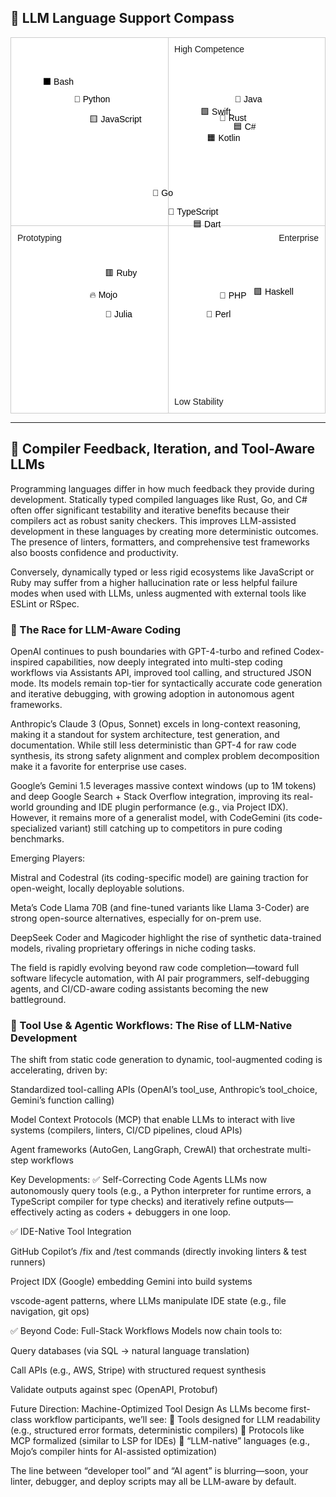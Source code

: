 ## 🤖 LLM Language Support Compass

<div style="position: relative; height: 600px; border: 1px solid #ccc; margin: 1em 0; background: white; font-family: sans-serif;">

  <!-- Axes -->
  <div style="position: absolute; top: 50%; left: 0; width: 100%; height: 1px; background: #ccc;"></div>
  <div style="position: absolute; left: 50%; top: 0; height: 100%; width: 1px; background: #ccc;"></div>

  <!-- Axis Labels -->
  <div style="position: absolute; top: 10px; left: 52%;">High Competence</div>
  <div style="position: absolute; bottom: 10px; left: 52%;">Low Stability</div>
  <div style="position: absolute; top: 52%; left: 10px;">Prototyping</div>
  <div style="position: absolute; top: 52%; right: 10px;">Enterprise</div>

  <!-- Languages -->
  <div style="position: absolute; top: 15%; left: 20%; color: #000000;">🐍 Python</div>
  <div style="position: absolute; top: 20%; left: 25%; color: #000000;">🟨 JavaScript</div>
  
  <div style="position: absolute; top: 15%; right: 20%; color: #000000;">🔶 Java</div>
  <div style="position: absolute; top: 20%; right: 25%; color: #000000;">🦀 Rust</div>
  
  <div style="position: absolute; bottom: 30%; left: 25%; color: #000000;">🔥 Mojo</div>
  <div style="position: absolute; bottom: 25%; left: 30%; color: #000000;">🧪 Julia</div>
  
  <div style="position: absolute; bottom: 30%; right: 25%; color: #000000;">🐘 PHP</div>
  <div style="position: absolute; bottom: 25%; right: 30%; color: #000000;">🦪 Perl</div>

  <div style="position: absolute; top: 40%; left: 45%; color: #000000;">🐹 Go</div>
  <div style="position: absolute; top: 45%; left: 50%; color: #000000;">🔷 TypeScript</div>

  <div style="position: absolute; top: 18%; right: 30%; color: #000000;">🟩 Swift</div>
  <div style="position: absolute; top: 25%; right: 27%; color: #000000;">🟧 Kotlin</div>
  <div style="position: absolute; top: 22%; right: 22%; color: #000000;">🟦 C#</div>
  <div style="position: absolute; bottom: 35%; left: 30%; color: #000000;">🟥 Ruby</div>
  <div style="position: absolute; bottom: 30%; right: 10%; color: #000000;">🟪 Haskell</div>
  <div style="position: absolute; top: 10%; left: 10%; color: #000000;">⬛ Bash</div>
  <div style="position: absolute; top: 48%; left: 58%; color: #000000;">🟦 Dart</div>

</div>

---

## 🧪 Compiler Feedback, Iteration, and Tool-Aware LLMs

Programming languages differ in how much feedback they provide during development. Statically typed compiled languages like Rust, Go, and C# often offer significant testability and iterative benefits because their compilers act as robust sanity checkers. This improves LLM-assisted development in these languages by creating more deterministic outcomes. The presence of linters, formatters, and comprehensive test frameworks also boosts confidence and productivity.

Conversely, dynamically typed or less rigid ecosystems like JavaScript or Ruby may suffer from a higher hallucination rate or less helpful failure modes when used with LLMs, unless augmented with external tools like ESLint or RSpec.

### 🏁 The Race for LLM-Aware Coding

OpenAI continues to push boundaries with GPT-4-turbo and refined Codex-inspired capabilities, now deeply integrated into multi-step coding workflows via Assistants API, improved tool calling, and structured JSON mode. Its models remain top-tier for syntactically accurate code generation and iterative debugging, with growing adoption in autonomous agent frameworks.

Anthropic’s Claude 3 (Opus, Sonnet) excels in long-context reasoning, making it a standout for system architecture, test generation, and documentation. While still less deterministic than GPT-4 for raw code synthesis, its strong safety alignment and complex problem decomposition make it a favorite for enterprise use cases.

Google’s Gemini 1.5 leverages massive context windows (up to 1M tokens) and deep Google Search + Stack Overflow integration, improving its real-world grounding and IDE plugin performance (e.g., via Project IDX). However, it remains more of a generalist model, with CodeGemini (its code-specialized variant) still catching up to competitors in pure coding benchmarks.

Emerging Players:

Mistral and Codestral (its coding-specific model) are gaining traction for open-weight, locally deployable solutions.

Meta’s Code Llama 70B (and fine-tuned variants like Llama 3-Coder) are strong open-source alternatives, especially for on-prem use.

DeepSeek Coder and Magicoder highlight the rise of synthetic data-trained models, rivaling proprietary offerings in niche coding tasks.

The field is rapidly evolving beyond raw code completion—toward full software lifecycle automation, with AI pair programmers, self-debugging agents, and CI/CD-aware coding assistants becoming the new battleground.

### 🔧 Tool Use & Agentic Workflows: The Rise of LLM-Native Development
The shift from static code generation to dynamic, tool-augmented coding is accelerating, driven by:

Standardized tool-calling APIs (OpenAI’s tool_use, Anthropic’s tool_choice, Gemini’s function calling)

Model Context Protocols (MCP) that enable LLMs to interact with live systems (compilers, linters, CI/CD pipelines, cloud APIs)

Agent frameworks (AutoGen, LangGraph, CrewAI) that orchestrate multi-step workflows

Key Developments:
✅ Self-Correcting Code Agents
LLMs now autonomously query tools (e.g., a Python interpreter for runtime errors, a TypeScript compiler for type checks) and iteratively refine outputs—effectively acting as coders + debuggers in one loop.

✅ IDE-Native Tool Integration

GitHub Copilot’s /fix and /test commands (directly invoking linters & test runners)

Project IDX (Google) embedding Gemini into build systems

vscode-agent patterns, where LLMs manipulate IDE state (e.g., file navigation, git ops)

✅ Beyond Code: Full-Stack Workflows
Models now chain tools to:

Query databases (via SQL → natural language translation)

Call APIs (e.g., AWS, Stripe) with structured request synthesis

Validate outputs against spec (OpenAPI, Protobuf)

Future Direction: Machine-Optimized Tool Design
As LLMs become first-class workflow participants, we’ll see:
🔧 Tools designed for LLM readability (e.g., structured error formats, deterministic compilers)
🔧 Protocols like MCP formalized (similar to LSP for IDEs)
🔧 “LLM-native” languages (e.g., Mojo’s compiler hints for AI-assisted optimization)

The line between “developer tool” and “AI agent” is blurring—soon, your linter, debugger, and deploy scripts may all be LLM-aware by default.
